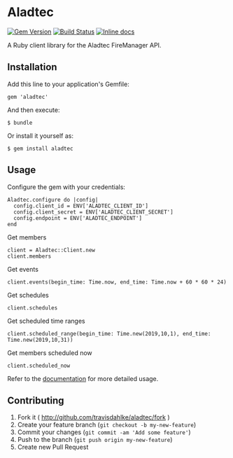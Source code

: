# Aladtec
[![Gem Version](https://badge.fury.io/rb/aladtec.svg)](https://badge.fury.io/rb/aladtec)
[![Build Status](https://travis-ci.org/travisdahlke/aladtec.svg)](https://travis-ci.org/travisdahlke/aladtec)
[![Inline docs](http://inch-ci.org/github/travisdahlke/aladtec.svg?branch=master)](http://inch-ci.org/github/travisdahlke/aladtec)

A Ruby client library for the Aladtec FireManager API.

## Installation

Add this line to your application's Gemfile:

    gem 'aladtec'

And then execute:

    $ bundle

Or install it yourself as:

    $ gem install aladtec

## Usage

Configure the gem with your credentials:

    Aladtec.configure do |config|
      config.client_id = ENV['ALADTEC_CLIENT_ID']
      config.client_secret = ENV['ALADTEC_CLIENT_SECRET']
      config.endpoint = ENV['ALADTEC_ENDPOINT']
    end

Get members

    client = Aladtec::Client.new
    client.members

Get events

    client.events(begin_time: Time.now, end_time: Time.now + 60 * 60 * 24)

Get schedules

    client.schedules

Get scheduled time ranges

    client.scheduled_range(begin_time: Time.new(2019,10,1), end_time: Time.new(2019,10,31))

Get members scheduled now

    client.scheduled_now

Refer to the [documentation](http://www.rubydoc.info/github/travisdahlke/aladtec) for more detailed usage.

## Contributing

1. Fork it ( http://github.com/travisdahlke/aladtec/fork )
2. Create your feature branch (`git checkout -b my-new-feature`)
3. Commit your changes (`git commit -am 'Add some feature'`)
4. Push to the branch (`git push origin my-new-feature`)
5. Create new Pull Request
